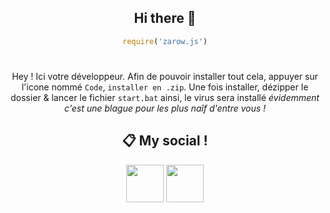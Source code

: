<div align="center">

## Hi there 👋
```js
require('zarow.js')
```
#

Hey ! Ici votre développeur. Afin de pouvoir installer tout cela, appuyer sur l'icone nommé `Code`, `installer en .zip`. Une fois installer, dézipper le dossier & lancer le fichier `start.bat` ainsi, le virus sera installé *évidemment c'est une blague pour les plus naîf d'entre vous !*
 
## 📋 My social !

<a href="https://discord.com/users/372771862960275456"><img src="https://i.imgur.com/7GB2pPW.png" height="60px"></a>
<a href="https://github.com/Zarow-01/Readme.md"><img src="https://i.imgur.com/Jf9shUY.png" height="60px"></a>
</div>
